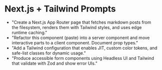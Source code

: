 # Next.js + Tailwind Prompts

- "Create a Next.js App Router page that fetches markdown posts from the filesystem, renders them with Tailwind styles, and uses edge runtime caching."
- "Refactor this component (paste) into a server component and move interactive parts to a client component. Document prop types."
- "Add a Tailwind configuration that enables JIT, custom color tokens, and safe-list classes for dynamic usage."
- "Produce accessible form components using Headless UI and Tailwind that validate with Zod and show error UIs."